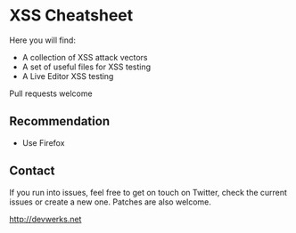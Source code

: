 XSS Cheatsheet
====

Here you will find:

 * A collection of XSS attack vectors
 * A set of useful files for XSS testing
 * A Live Editor XSS testing
 
Pull requests welcome

## Recommendation

 * Use Firefox
 
## Contact

If you run into issues, feel free to get on touch on Twitter, check the current issues or create a new one. Patches are also welcome.

http://devwerks.net 
